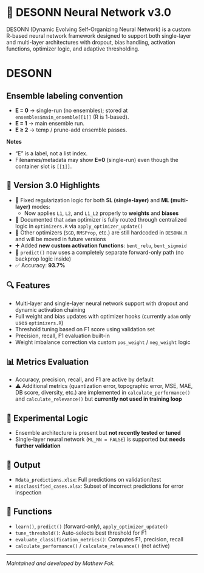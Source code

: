 # 🧠 DESONN Neural Network v3.0

DESONN (Dynamic Evolving Self-Organizing Neural Network) is a custom R-based neural network framework designed to support both single-layer and multi-layer architectures with dropout, bias handling, activation functions, optimizer logic, and adaptive thresholding.

# DESONN

## Ensemble labeling convention
- **E = 0** → single-run (no ensembles); stored at `ensembles$main_ensemble[[1]]` (R is 1-based).
- **E = 1** → main ensemble run.
- **E ≥ 2** → temp / prune-add ensemble passes.

**Notes**
- “E” is a label, not a list index.
- Filenames/metadata may show **E=0** (single-run) even though the container slot is `[[1]]`.


## 🚀 Version 3.0 Highlights

- 🔧 Fixed regularization logic for both **SL (single-layer)** and **ML (multi-layer)** modes:
  - Now applies `L1`, `L2`, and `L1_L2` properly to **weights** and **biases**
- 🧠 Documented that `adam` optimizer is fully routed through centralized logic in `optimizers.R` via `apply_optimizer_update()`
- 📌 Other optimizers (`SGD`, `RMSProp`, etc.) are still hardcoded in `DESONN.R` and will be moved in future versions
- ➕ Added **new custom activation functions**: `bent_relu`, `bent_sigmoid`
- 🔁 `predict()` now uses a completely separate forward-only path (no backprop logic inside)
- ✅ Accuracy: **93.7%**

## 🔍 Features

- Multi-layer and single-layer neural network support with dropout and dynamic activation chaining
- Full weight and bias updates with optimizer hooks (currently `adam` only uses `optimizers.R`)
- Threshold tuning based on F1 score using validation set
- Precision, recall, F1 evaluation built-in
- Weight imbalance correction via custom `pos_weight` / `neg_weight` logic

## 📊 Metrics Evaluation

- Accuracy, precision, recall, and F1 are active by default
- ⚠️ Additional metrics (quantization error, topographic error, MSE, MAE, DB score, diversity, etc.) are implemented in `calculate_performance()` and `calculate_relevance()` but **currently not used in training loop**

## 🧪 Experimental Logic

- Ensemble architecture is present but **not recently tested or tuned**
- Single-layer neural network (`ML_NN = FALSE`) is supported but **needs further validation**

## 📂 Output

- `Rdata_predictions.xlsx`: Full predictions on validation/test
- `misclassified_cases.xlsx`: Subset of incorrect predictions for error inspection

## 🧠 Functions

- `learn()`, `predict()` (forward-only), `apply_optimizer_update()`
- `tune_threshold()`: Auto-selects best threshold for F1
- `evaluate_classification_metrics()`: Computes F1, precision, recall
- `calculate_performance()` / `calculate_relevance()` (not active)

---

*Maintained and developed by Mathew Fok.*
